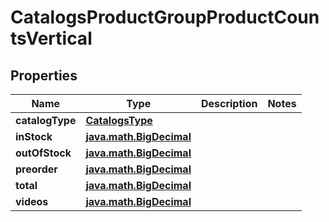 
# CatalogsProductGroupProductCountsVertical

## Properties
| Name | Type | Description | Notes |
| ------------ | ------------- | ------------- | ------------- |
| **catalogType** | [**CatalogsType**](CatalogsType.md) |  |  |
| **inStock** | [**java.math.BigDecimal**](java.math.BigDecimal.md) |  |  |
| **outOfStock** | [**java.math.BigDecimal**](java.math.BigDecimal.md) |  |  |
| **preorder** | [**java.math.BigDecimal**](java.math.BigDecimal.md) |  |  |
| **total** | [**java.math.BigDecimal**](java.math.BigDecimal.md) |  |  |
| **videos** | [**java.math.BigDecimal**](java.math.BigDecimal.md) |  |  |



